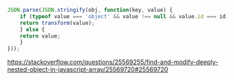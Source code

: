 ```javascript
JSON.parse(JSON.stringify(obj, function(key, value) {
    if (typeof value === 'object' && value !== null && value.id === id) {
    return transform(value);
    } else {
    return value;
    }
}));
```

https://stackoverflow.com/questions/25569255/find-and-modify-deeply-nested-object-in-javascript-array/25569720#25569720
